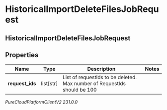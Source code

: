 # HistoricalImportDeleteFilesJobRequest

## HistoricalImportDeleteFilesJobRequest

## Properties

|Name | Type | Description | Notes|
|------------ | ------------- | ------------- | -------------|
| **request_ids** | list[str] | List of requestIds to be deleted. Max number of RequestIds should be 100 | |



_PureCloudPlatformClientV2 231.0.0_
